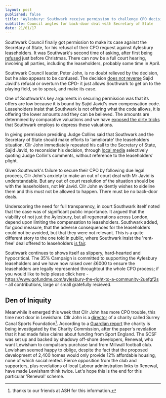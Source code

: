 ```yaml
---
layout: post
published: false
title: 'Aylesbury: Southwark receive permission to challenge CPO decision.'
subtitle: Council angles for back-door deal with Secretary of State
date: 21/01/17
---
```

Southwark Council finally got permission to make its case against the Secretary of State, for his refusal of their CPO request against Aylesbury leaseholders. It was Southwark's second time of asking, after first being [refused](/img/Scan0017.pdf) just before Christmas. There can now be a full court hearing, involving all parties, including the leaseholders, probably some time in April.

Southwark Council leader, Peter John, is no doubt relieved by the decision, but he also appears to be confused. The decision [does not reverse](https://twitter.com/nearlylegal/status/822537665312620546) Sajid Javid's refusal or overturn the CPO- it just allows Southwark to get on to the playing field, so to speak, and make its case.

One of Southwark's key arguments in securing permission was that its offers are low because it is bound by Sajid Javid's own compensation code. Leaseholders insist that Southwark is not offering what the code allows, it is offering the lower amounts and they can be believed. The amounts are determined by comparative valuations and we have [exposed the dirty tricks](http://35percent.org/2014-05-30-aylesbury-leaseholder-fights-incestuous-valuation/) that Southwark employs to depress these valuations.

In giving permission presiding Judge Collins said that Southwark and the Secretary of State should make efforts to 'ameliorate' the leaseholders situation. Cllr John immediately repeated his call to the Secretary of State, Sajid Javid, to reconsider his decision, through [local media](http://www.southwark.gov.uk/news/2017/jan/council-calls-on-secretary-of-state-for-urgent-meeting-after-judge-puts-aylesbury-estate-judicial-review-back-on-track) selectively quoting Judge Collin's comments, without reference to the leaseholders' plight.

Given Southwark's failure to secure their CPO by following due legal procees, Cllr John's anxiety to make an out of court deal with Mr Javid is understandable. But any out of court resolution of the situation should be with the leaseholders, not Mr Javid. Cllr John evidently wishes to sideline them and this must not be allowed to happen. There must be no back-door deals.

Underscoring the need for full transparency, in court Southwark itself noted that the case was of significant public importance. It argued that the viability of not just the Aylesbury, but all regenerations across London, depend upon limiting the compensation to leaseholders. Southwark added, for good measure, that the adverse consequences for the leaseholders could not be avoided, but that they were not relevant. This is a quite different story to the one told in public, where Southwark insist the 'rent-free' deal offered to leaseholders [is fair](http://www.2.southwark.gov.uk/news/article/2188/southwark_council_will_seek_judicial_review_over_aylesbury_estate_cpo_decision).

Southwark continues to shows itself as slippery, hard-hearted and hypocritical.  The 35% Campaign is committed to supporting the Aylesbury leaseholders and we have now raised over £6000 to ensure the leaseholders are legally represented throughtout the whole CPO process; if you would like to help please click here - https://www.gofundme.com/aylesbury-the-right-to-a-community-2uefgf2s - all contributions, large or small gratefully recieved.


## Den of Iniquity

Meanwhile it emerged this week that Cllr John has more CPO trouble, this time next door in Lewisham. Cllr John is a [director](https://beta.companieshouse.gov.uk/company/07523847/officers) of a charity called Surrey Canal Sports Foundation[^1].  According to a [Guardian report](https://www.theguardian.com/football/2017/jan/20/millwall-stadium-foundation-taxpayer-money-misleading-claims) the charity is being investigated by the Charity Commission, after the paper's revelation that it had made false claims about funding from Sport England. The SCSF was set up and backed by shadowy off-shore developers, Renewal, who  want Lewisham to compulsory purchase land from Millwall football club.  Lewisham seemed happy to oblige, despite the fact that the proposed development of 2,400 homes would only provide 12% affordable housing, none of which social rented. Fierce opposition from the club and supporters, plus revelations of local Labour adminstration links to Renewal, have made Lewisham think twice. Let's hope this is the end for this particular 'Renewal' scheme.

[^1]: thanks to our friends at ASH for this information.
